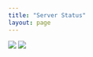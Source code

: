 ```yaml
---
title: "Server Status"
layout: page
---
```

<div id="status-div">
    <img class="status-image" src="https://hyper.lol/status/overall.png"/>
    <img class="status-image" src="https://hyper.lol/status/top5.png"/>
</div>